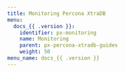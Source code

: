 ```yaml
---
title: Monitoring Percona XtraDB
menu:
  docs_{{ .version }}:
    identifier: px-monitoring
    name: Monitoring
    parent: px-percona-xtradb-guides
    weight: 50
menu_name: docs_{{ .version }}
---
```

